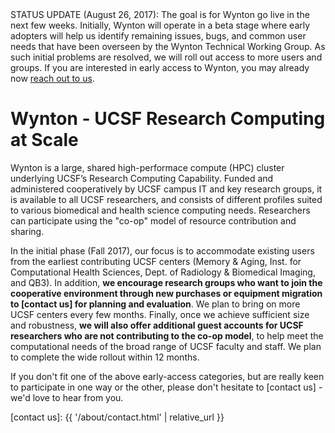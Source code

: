 <div class="alert alert-danger" role="alert">
STATUS UPDATE (August 26, 2017): The goal is for Wynton go live in the next few weeks.  Initially, Wynton will operate in a beta stage where early adopters will help us identify remaining issues, bugs, and common user needs that have been overseen by the Wynton Technical Working Group.  As such initial problems are resolved, we will roll out access to more users and groups.  If you are interested in early access to Wynton, you may already now <a href="{{ '/about/join.html' | relative_url }}">reach out to us</a>.
</div>

# Wynton - UCSF Research Computing at Scale

Wynton is a large, shared high-performace compute (HPC) cluster underlying UCSF’s Research Computing Capability. Funded and administered cooperatively by UCSF campus IT and key research groups, it is available to all UCSF researchers, and consists of different profiles suited to various biomedical and health science computing needs.  Researchers can participate using the "co-op" model of resource contribution and sharing.

In the initial phase (Fall 2017), our focus is to accommodate existing users from the earliest contributing UCSF centers (Memory & Aging, Inst. for Computational Health Sciences, Dept. of Radiology & Biomedical Imaging, and QB3).  In addition, **we encourage research groups who want to join the cooperative environment through new purchases or equipment migration to [contact us] for planning and evaluation**.  We plan to bring on more UCSF centers every few months.  Finally, once we achieve sufficient size and robustness, **we will also offer additional guest accounts for UCSF researchers who are not contributing to the co-op model**, to help meet the computational needs of the broad range of UCSF faculty and staff.  We plan to complete the wide rollout within 12 months.

If you don't fit one of the above early-access categories, but are really keen to participate in one way or the other, please don't hesitate to [contact us] - we'd love to hear from you.

[contact us]: {{ '/about/contact.html' | relative_url }}
